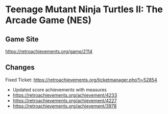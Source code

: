 # Teenage Mutant Ninja Turtles II: The Arcade Game (NES)

## Game Site
https://retroachievements.org/game/2114

## Changes
Fixed Ticket: https://retroachievements.org/ticketmanager.php?i=52854
- Updated score achievements with measures
- https://retroachievements.org/achievement/4233
- https://retroachievements.org/achievement/4227
- https://retroachievements.org/achievement/3978
